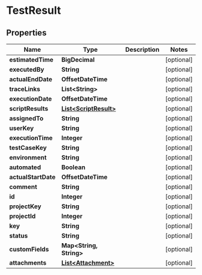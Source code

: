 # TestResult

## Properties

| Name                | Type                                            | Description | Notes      |
|---------------------|-------------------------------------------------|-------------|------------|
| **estimatedTime**   | **BigDecimal**                                  |             | [optional] |
| **executedBy**      | **String**                                      |             | [optional] |
| **actualEndDate**   | **OffsetDateTime**                              |             | [optional] |
| **traceLinks**      | **List&lt;String&gt;**                          |             | [optional] |
| **executionDate**   | **OffsetDateTime**                              |             | [optional] |
| **scriptResults**   | [**List&lt;ScriptResult&gt;**](ScriptResult.md) |             | [optional] | 
| **assignedTo**      | **String**                                      |             | [optional] |
| **userKey**         | **String**                                      |             | [optional] |
| **executionTime**   | **Integer**                                     |             | [optional] |
| **testCaseKey**     | **String**                                      |             | [optional] |
| **environment**     | **String**                                      |             | [optional] |
| **automated**       | **Boolean**                                     |             | [optional] |
| **actualStartDate** | **OffsetDateTime**                              |             | [optional] |
| **comment**         | **String**                                      |             | [optional] |
| **id**              | **Integer**                                     |             | [optional] |
| **projectKey**      | **String**                                      |             | [optional] |
| **projectId**       | **Integer**                                     |             | [optional] |
| **key**             | **String**                                      |             | [optional] |
| **status**          | **String**                                      |             | [optional] |
| **customFields**    | **Map&lt;String, String&gt;**                   |             | [optional] |
| **attachments**     | [**List&lt;Attachment&gt;**](Attachment.md)     |             | [optional] |



